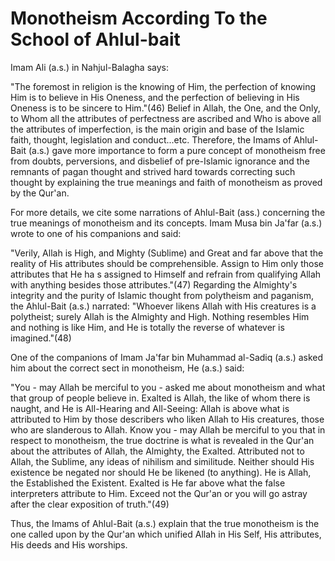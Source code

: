 Monotheism According To the School of Ahlul-bait
================================================

Imam Ali (a.s.) in Nahjul-Balagha says:

"The foremost in religion is the knowing of Him, the perfection of
knowing Him is to believe in His Oneness, and the perfection of
believing in His Oneness is to be sincere to Him."(46) Belief in Allah,
the One, and the Only, to Whom all the attributes of perfectness are
ascribed and Who is above all the attributes of imperfection, is the
main origin and base of the Islamic faith, thought, legislation and
conduct...etc. Therefore, the Imams of Ahlul-Bait (a.s.) gave more
importance to form a pure concept of monotheism free from doubts,
perversions, and disbelief of pre-Islamic ignorance and the remnants of
pagan thought and strived hard towards correcting such thought by
explaining the true meanings and faith of monotheism as proved by the
Qur'an.

For more details, we cite some narrations of Ahlul-Bait (ass.)
concerning the true meanings of monotheism and its concepts. Imam Musa
bin Ja'far (a.s.) wrote to one of his companions and said:

"Verily, Allah is High, and Mighty (Sublime) and Great and far above
that the reality of His attributes should be comprehensible. Assign to
Him only those attributes that He ha s assigned to Himself and refrain
from qualifying Allah with anything besides those attributes."(47)
Regarding the Almighty's integrity and the purity of Islamic thought
from polytheism and paganism, the Ahlul-Bait (a.s.) narrated: "Whoever
likens Allah with His creatures is a polytheist; surely Allah is the
Almighty and High. Nothing resembles Him and nothing is like Him, and He
is totally the reverse of whatever is imagined."(48)

One of the companions of Imam Ja'far bin Muhammad al-Sadiq (a.s.) asked
him about the correct sect in monotheism, He (a.s.) said:

"You - may Allah be merciful to you - asked me about monotheism and
what that group of people believe in. Exalted is Allah, the like of whom
there is naught, and He is All-Hearing and All-Seeing: Allah is above
what is attributed to Him by those describers who liken Allah to His
creatures, those who are slanderous to Allah. Know you - may Allah be
merciful to you that in respect to monotheism, the true doctrine is what
is revealed in the Qur'an about the attributes of Allah, the Almighty,
the Exalted. Attributed not to Allah, the Sublime, any ideas of nihilism
and similitude. Neither should His existence be negated nor should He be
likened (to anything). He is Allah, the Established the Existent.
Exalted is He far above what the false interpreters attribute to Him.
Exceed not the Qur'an or you will go astray after the clear exposition
of truth."(49)

Thus, the Imams of Ahlul-Bait (a.s.) explain that the true monotheism
is the one called upon by the Qur'an which unified Allah in His Self,
His attributes, His deeds and His worships.



